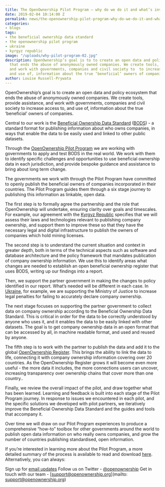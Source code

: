 ```yaml
---
title: The OpenOwnership Pilot Program – why do we do it and what’s involved?
date: 2019-02-04 10:14:00 Z
permalink: news/the-openownership-pilot-program-why-do-we-do-it-and-whats-involved/
categories:
- blogs
tags:
- the beneficial ownership data standard
- the openownership pilot program
- ukraine
- kyrgyz republic
image: "/uploads/why-pilot-program-02.jpg"
description: OpenOwnership’s goal is to to create an open data and policy ecosystem
  that ends the abuse of anonymously owned companies. We create tools, provide assistance,
  and work with governments, companies and civil society to  to increase access to,
  and use of, information about the true ‘beneficial’ owners of companies.
author: Louise Russell-Prywata
---
```


OpenOwnership’s goal is to create an open data and policy ecosystem that ends the abuse of anonymously owned companies. We create tools, provide assistance, and work with governments, companies and civil society to increase access to, and use of, information about the true ‘beneficial’ owners of companies.

Central to our work is the [Beneficial Ownership Data Standard](https://standard.openownership.org/en/v0-1/) ([BODS](https://www.openownership.org/what-we-do/the-beneficial-ownership-data-standard/)) - a standard format for publishing information about who owns companies, in ways that enable the data to be easily used and linked to other public datasets.

Through the [OpenOwnership Pilot Program](https://www.openownership.org/what-we-do/the-openownership-pilot-program/) we are working with governments to apply and test BODS in the real world. We work with them to identify specific challenges and opportunities to use beneficial ownership data in each jurisdiction, and provide bespoke guidance and assistance to bring about long term change.

The governments we work with through the Pilot Program have committed to openly publish the beneficial owners of companies incorporated in their countries. The Pilot Program guides them through a six stage journey to publishing this information as linkable, open data.

The first step is to formally agree the partnership and the role that OpenOwnership will undertake, ensuring clarity over goals and timescales. For example, our agreement with the [Kyrgyz Republic](https://www.openownership.org/news/kyrgyzstan-joins-openownerships-pilot-program/) specifies that we will assess their laws and technologies relevant to publishing company ownership, and support them to improve these so that they have the necessary legal and digital infrastructure to publish the owners of companies which hold mining licenses.

The second step is to understand the current situation and context in greater depth, both in terms of the technical aspects such as software and database architecture and the policy framework that mandates publication of company ownership information. We use this to identify areas what changes are needed to establish an open beneficial ownership register that uses BODS, writing up our findings into a report.

Then, we support the partner government in making the changes to policy identified in our report. What’s needed will be different in each case. In [Ukraine](https://www.openownership.org/news/ukrainemou/), for example, we are supporting the Ministry of Justice to increase legal penalties for failing to accurately declare company ownership.

The next stage focuses on supporting the partner government to collect data on company ownership according to the Beneficial Ownership Data Standard. This is critical in order for the data to be correctly understood by anyone who uses it, and it enables the data to be easily linked with other datasets. The goal is to get company ownership data in an open format that can be accessed by all, in machine readable format, and used and reused by anyone.

The fifth step is to work with the partner to publish the data and add it to the global [OpenOwnership Register](https://register.openownership.org/). This brings the ability to link the data to life, connecting it with company ownership information covering over 20 countries. As the OpenOwnership Register grows it will become even more useful - the more data it includes, the more connections users can uncover, increasing transparency over ownership chains that cover more than one country..

Finally, we review the overall impact of the pilot, and draw together what has been learned. Learning and feedback is built into each stage of the Pilot Program journey. In response to issues we encountered in each pilot, and the specific solutions we developed with pilot partners, we iteratively improve the Beneficial Ownership Data Standard and the guides and tools that accompany it.

Over time we will draw on our Pilot Program experiences to produce a comprehensive “how-to” toolbox for other governments around the world to publish open data information on who really owns companies, and grow the number of countries publishing standardised, open information.

If you’re interested in learning more about the Pilot Program, a more detailed summary of the process is available to read and download [here](/uploads/pilot-program-summary-of-metholodogy.pdf). Alternatively, you can always:

Sign up for [email updates](https://www.openownership.org/connect-with-us/)
Follow us on Twitter - [@openownership](https://twitter.com/OpenOwnership)
Get in touch with our team - [support@openownership.org](mailto: support@openownership.org)
